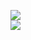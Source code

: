 [![](https://img.shields.io/badge/Made%20With-Github%20Spray-lightgrey.svg?style=for-the-badge&logo=github)](https://github.com/Annihil/github-spray#8725)  
[![](https://i.imgur.com/2DrTn0Z.gif)](https://github.com/Annihil/github-spray)